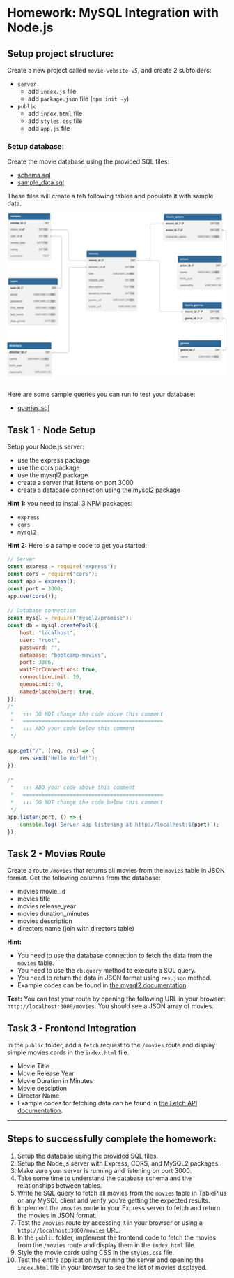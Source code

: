 # Homework: MySQL Integration with Node.js

## Setup project structure:

Create a new project called `movie-website-v5`, and create 2 subfolders:

-   `server`
    -   add `index.js` file
    -   add `package.json` file (`npm init -y`)
-   `public`
    -   add `index.html` file
    -   add `styles.css` file
    -   add `app.js` file

### Setup database:

Create the movie database using the provided SQL files:

-   [schema.sql](../2025-08-22/03-weekend-assigment/schema.sql)
-   [sample_data.sql](../2025-08-22/03-weekend-assigment/sample_data.sql)

These files will create a teh following tables and populate it with sample data.

<img src="./diagram.svg">
<br><Br>

Here are some sample queries you can run to test your database:

-   [queries.sql](../2025-08-22/03-weekend-assigment/queries.sql)

## Task 1 - Node Setup

Setup your Node.js server:

-   use the express package
-   use the cors package
-   use the mysql2 package
-   create a server that listens on port 3000
-   create a database connection using the mysql2 package

**Hint 1:** you need to install 3 NPM packages:

-   `express`
-   `cors`
-   `mysql2`

**Hint 2:** Here is a sample code to get you started:

```javascript
// Server
const express = require("express");
const cors = require("cors");
const app = express();
const port = 3000;
app.use(cors());

// Database connection
const mysql = require("mysql2/promise");
const db = mysql.createPool({
    host: "localhost",
    user: "root",
    password: "",
    database: "bootcamp-movies",
    port: 3306,
    waitForConnections: true,
    connectionLimit: 10,
    queueLimit: 0,
    namedPlaceholders: true,
});
/*
 *   ↑↑↑ DO NOT change the code above this comment
 *   =============================================
 *   ↓↓↓ ADD your code below this comment
 */

app.get("/", (req, res) => {
    res.send("Hello World!");
});

/*
 *   ↑↑↑ ADD your code above this comment
 *   =============================================
 *   ↓↓↓ DO NOT change the code below this comment
 */
app.listen(port, () => {
    console.log(`Server app listening at http://localhost:${port}`);
});
```

## Task 2 - Movies Route

Create a route `/movies` that returns all movies from the `movies` table in JSON format. Get the following columns from the database:

-   movies movie_id
-   movies title
-   movies release_year
-   movies duration_minutes
-   movies description
-   directors name (join with directors table)

**Hint:**

-   You need to use the database connection to fetch the data from the `movies` table.
-   You need to use the `db.query` method to execute a SQL query.
-   You need to return the data in JSON format using `res.json` method.
-   Example codes can be found in [the mysql2 documentation](./01-mysql2-package.md).

**Test:** You can test your route by opening the following URL in your browser: `http://localhost:3000/movies`. You should see a JSON array of movies.

## Task 3 - Frontend Integration

In the `public` folder, add a `fetch` request to the `/movies` route and display simple movies cards in the `index.html` file.

-   Movie Title
-   Movie Release Year
-   Movie Duration in Minutes
-   Movie desciption
-   Director Name
-   Example codes for fetching data can be found in [the Fetch API documentation](../2025-08-15/03-putting-it-all-together.md#step-3-fetch-data-from-the-server).

---

## Steps to successfully complete the homework:

1. Setup the database using the provided SQL files.
2. Setup the Node.js server with Express, CORS, and MySQL2 packages.
3. Make sure your server is running and listening on port 3000.
4. Take some time to understand the database schema and the relationships between tables.
5. Write he SQL query to fetch all movies from the `movies` table in TablePlus or any MySQL client and verify you're getting the expected results.
6. Implement the `/movies` route in your Express server to fetch and return the movies in JSON format.
7. Test the `/movies` route by accessing it in your browser or using a `http://localhost:3000/movies` URL.
8. In the `public` folder, implement the frontend code to fetch the movies from the `/movies` route and display them in the `index.html` file.
9. Style the movie cards using CSS in the `styles.css` file.
10. Test the entire application by running the server and opening the `index.html` file in your browser to see the list of movies displayed.
